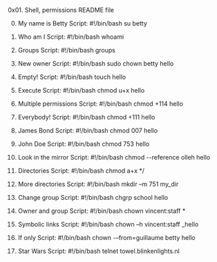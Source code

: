 0x01. Shell, permissions README file

0. My name is Betty
  Script:   #!/bin/bash
    su betty

1. Who am I
Script:   #!/bin/bash
    whoami

2. Groups
Script:   #!/bin/bash
    groups

3. New owner
Script:   #!/bin/bash
    sudo chown betty hello

4. Empty!
Script:   #!/bin/bash
    touch hello

5. Execute
  Script:   #!/bin/bash
    chmod u+x hello

6. Multiple permissions
  Script:   #!/bin/bash
    chmod +114 hello

7. Everybody!
  Script:   #!/bin/bash
    chmod +111 hello

8. James Bond
  Script:   #!/bin/bash
    chmod 007 hello

9. John Doe
  Script:   #!/bin/bash
    chmod 753 hello

10. Look in the mirror
  Script:   #!/bin/bash
    chmod --reference olleh hello

11. Directories
  Script:   #!/bin/bash
    chmod a+x */

12. More directories
  Script:   #!/bin/bash
    mkdir –m 751 my_dir

13. Change group
  Script:   #!/bin/bash
    chgrp school hello

14. Owner and group
  Script:   #!/bin/bash
    chown vincent:staff *

15. Symbolic links
  Script:   #!/bin/bash
    chown –h vincent:staff  _hello

16. If only
  Script:   #!/bin/bash
    chown -–from=guillaume betty hello

17. Star Wars
  Script:   #!/bin/bash
telnet towel.blinkenlights.nl
